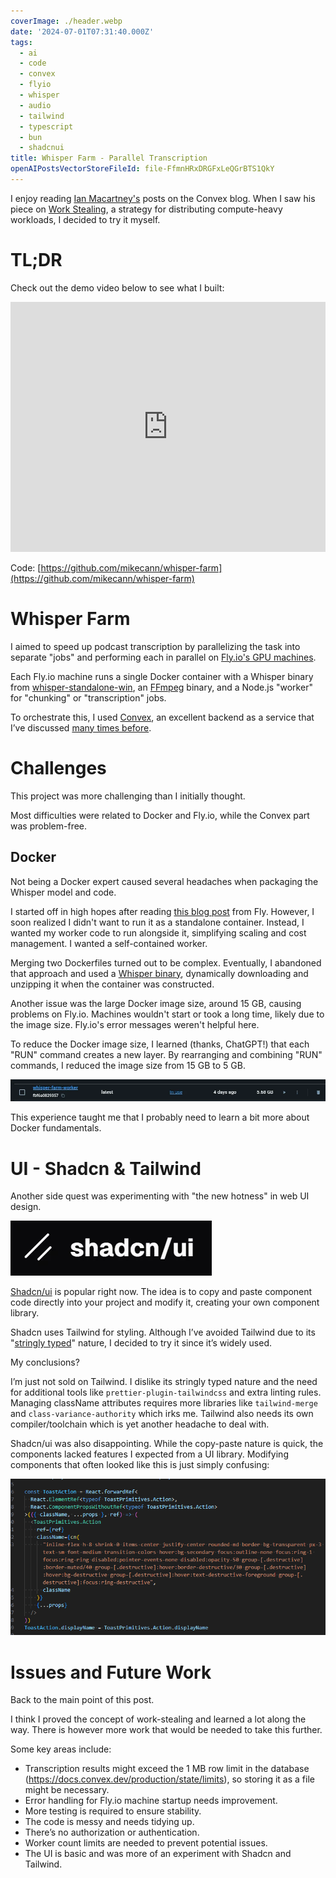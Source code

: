 ```yaml
---
coverImage: ./header.webp
date: '2024-07-01T07:31:40.000Z'
tags:
  - ai
  - code
  - convex
  - flyio
  - whisper
  - audio
  - tailwind
  - typescript
  - bun
  - shadcnui
title: Whisper Farm - Parallel Transcription
openAIPostsVectorStoreFileId: file-FfmnHRxDRGFxLeQGrBTS1QkY
---
```


I enjoy reading [Ian Macartney's](https://stack.convex.dev/author/ian-macartney) posts on the Convex blog. When I saw his piece on [Work Stealing](https://stack.convex.dev/work-stealing), a strategy for distributing compute-heavy workloads, I decided to try it myself.

# TL;DR

Check out the demo video below to see what I built:

<iframe width="100%" height="400" src="https://www.youtube.com/embed/sovYE3sWszY" frameborder="0" allow="accelerometer; autoplay; clipboard-write; encrypted-media; gyroscope; picture-in-picture" allowfullscreen></iframe>

Code: [https://github.com/mikecann/whisper-farm](https://github.com/mikecann/whisper-farm)

# Whisper Farm

I aimed to speed up podcast transcription by parallelizing the task into separate "jobs" and performing each in parallel on [Fly.io's GPU machines](https://fly.io/gpu).

Each Fly.io machine runs a single Docker container with a Whisper binary from [whisper-standalone-win](https://github.com/Purfview/whisper-standalone-win), an [FFmpeg](https://github.com/kribblo/node-ffmpeg-installer) binary, and a Node.js "worker" for "chunking" or "transcription" jobs.

To orchestrate this, I used [Convex](https://convex.dev), an excellent backend as a service that I’ve discussed [many times before](https://mikecann.co.uk/tags/convex).

# Challenges

This project was more challenging than I initially thought.

Most difficulties were related to Docker and Fly.io, while the Convex part was problem-free.

## Docker

Not being a Docker expert caused several headaches when packaging the Whisper model and code.

I started off in high hopes after reading [this blog post](https://fly.io/blog/transcribing-on-fly-gpu-machines/) from Fly. However, I soon realized I didn't want to run it as a standalone container. Instead, I wanted my worker code to run alongside it, simplifying scaling and cost management. I wanted a self-contained worker.

Merging two Dockerfiles turned out to be complex. Eventually, I abandoned that approach and used a [Whisper binary](https://github.com/Purfview/whisper-standalone-win), dynamically downloading and unzipping it when the container was constructed.

Another issue was the large Docker image size, around 15 GB, causing problems on Fly.io. Machines wouldn't start or took a long time, likely due to the image size. Fly.io's error messages weren't helpful here.

To reduce the Docker image size, I learned (thanks, ChatGPT!) that each "RUN" command creates a new layer. By rearranging and combining "RUN" commands, I reduced the image size from 15 GB to 5 GB.

[![](./dockerimagesize.webp)](./dockerimagesize.webp)

This experience taught me that I probably need to learn a bit more about Docker fundamentals.

# UI - Shadcn & Tailwind

Another side quest was experimenting with "the new hotness" in web UI design.

[![](./shadcnui.webp)](./shadcnui.webp)

[Shadcn/ui](https://ui.shadcn.com/) is popular right now. The idea is to copy and paste component code directly into your project and modify it, creating your own component library.

Shadcn uses Tailwind for styling. Although I’ve avoided Tailwind due to its "[stringly typed](https://wiki.c2.com/?StringlyTyped)" nature, I decided to try it since it’s widely used.

My conclusions?

I’m just not sold on Tailwind. I dislike its stringly typed nature and the need for additional tools like `prettier-plugin-tailwindcss` and extra linting rules. Managing className attributes requires more libraries like `tailwind-merge` and `class-variance-authority` which irks me. Tailwind also needs its own compiler/toolchain which is yet another headache to deal with.

Shadcn/ui was also disappointing. While the copy-paste nature is quick, the components lacked features I expected from a UI library. Modifying components that often looked like this is just simply confusing:

[![](./tailwind.png)](./tailwind.png)

# Issues and Future Work

Back to the main point of this post.

I think I proved the concept of work-stealing and learned a lot along the way. There is however more work that would be needed to take this further.

Some key areas include:

- Transcription results might exceed the 1 MB row limit in the database (https://docs.convex.dev/production/state/limits), so storing it as a file might be necessary.
- Error handling for Fly.io machine startup needs improvement.
- More testing is required to ensure stability.
- The code is messy and needs tidying up.
- There’s no authorization or authentication.
- Worker count limits are needed to prevent potential issues.
- The UI is basic and was more of an experiment with Shadcn and Tailwind.
